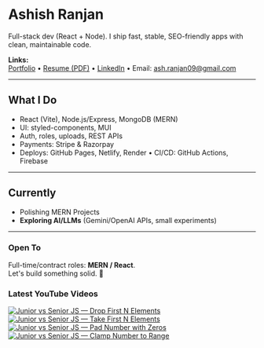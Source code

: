 # Ashish Ranjan

Full-stack dev (React + Node). I ship fast, stable, SEO-friendly apps with clean, maintainable code.

**Links:**  
[Portfolio](https://www.ashishranjan.net) • 
[Resume (PDF)](https://github.com/a2rp/resume/releases/latest/download/Ashish_Ranjan_Resume.pdf) • 
[LinkedIn](https://www.linkedin.com/in/aashishranjan/) • 
Email: ash.ranjan09@gmail.com

---

## What I Do
- React (Vite), Node.js/Express, MongoDB (MERN)
- UI: styled-components, MUI
- Auth, roles, uploads, REST APIs
- Payments: Stripe & Razorpay
- Deploys: GitHub Pages, Netlify, Render • CI/CD: GitHub Actions, Firebase

---

## Currently
- Polishing MERN Projects
- **Exploring AI/LLMs** (Gemini/OpenAI APIs, small experiments)

---

### Open To
Full-time/contract roles: **MERN / React**.  
Let's build something solid. 🚀

### Latest YouTube Videos
<p align="left">

<!-- BEGIN YOUTUBE-CARDS -->
[![Junior vs Senior JS — Drop First N Elements](https://ytcards.demolab.com/?id=_p2jHLx1G_w&title=Junior+vs+Senior+JS+%E2%80%94+Drop+First+N+Elements&lang=en&timestamp=1761569112&background_color=%230d1117&title_color=%23ffffff&stats_color=%23b3b3b3&max_title_lines=2&width=360&border_radius=10 "Junior vs Senior JS — Drop First N Elements")](https://www.youtube.com/shorts/_p2jHLx1G_w)
[![Junior vs Senior JS — Take First N Elements](https://ytcards.demolab.com/?id=a65aeQnWso0&title=Junior+vs+Senior+JS+%E2%80%94+Take+First+N+Elements&lang=en&timestamp=1761543900&background_color=%230d1117&title_color=%23ffffff&stats_color=%23b3b3b3&max_title_lines=2&width=360&border_radius=10 "Junior vs Senior JS — Take First N Elements")](https://www.youtube.com/shorts/a65aeQnWso0)
[![Junior vs Senior JS — Pad Number with Zeros](https://ytcards.demolab.com/?id=40fdG-tRK1k&title=Junior+vs+Senior+JS+%E2%80%94+Pad+Number+with+Zeros&lang=en&timestamp=1761415248&background_color=%230d1117&title_color=%23ffffff&stats_color=%23b3b3b3&max_title_lines=2&width=360&border_radius=10 "Junior vs Senior JS — Pad Number with Zeros")](https://www.youtube.com/shorts/40fdG-tRK1k)
[![Junior vs Senior JS — Clamp Number to Range](https://ytcards.demolab.com/?id=ax6NI6_wWsA&title=Junior+vs+Senior+JS+%E2%80%94+Clamp+Number+to+Range&lang=en&timestamp=1761414825&background_color=%230d1117&title_color=%23ffffff&stats_color=%23b3b3b3&max_title_lines=2&width=360&border_radius=10 "Junior vs Senior JS — Clamp Number to Range")](https://www.youtube.com/shorts/ax6NI6_wWsA)
<!-- END YOUTUBE-CARDS -->

</p>
